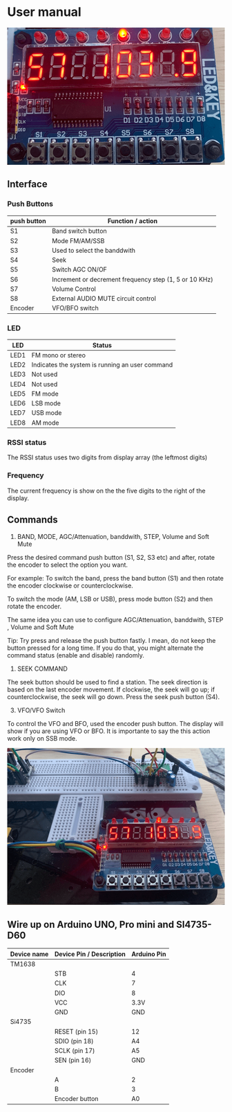 
# User manual


![TM1638 Protoboard 01](../../extras/images/TM1638_01.png)


## Interface 

### Push Buttons

| push button | Function / action |
| ----------- | ----------------- |
| S1          | Band switch button |
| S2          | Mode FM/AM/SSB |
| S3          | Used to select the banddwith |
| S4          | Seek |  
| S5          | Switch AGC ON/OF |
| S6          | Increment or decrement frequency step (1, 5 or 10 KHz) |
| S7          | Volume Control |
| S8          | External AUDIO MUTE circuit control |
| Encoder     | VFO/BFO switch |

### LED

| LED         | Status            |
| ----------- | ----------------- |
| LED1        | FM mono or stereo |
| LED2        | Indicates the system is running an user command |
| LED3        | Not used |
| LED4        | Not used |  
| LED5        | FM mode  |
| LED6        | LSB mode |
| LED7        | USB mode |
| LED8        | AM mode |



### RSSI status

The RSSI status uses two digits from display array (the leftmost digits) 

### Frequency

The current frequency is show on the the five digits to the right of the display.


## Commands

1. BAND, MODE, AGC/Attenuation, banddwith, STEP, Volume and Soft Mute

Press the desired command  push button (S1, S2, S3 etc) and after, rotate the encoder to select the option you want. 

For example: To switch the band, press the band button (S1) and then rotate the encoder clockwise or counterclockwise.

To switch the mode (AM, LSB or USB), press mode button (S2) and then rotate the encoder.

The same idea you can use to configure AGC/Attenuation, banddwith, STEP , Volume and Soft Mute

Tip: Try press and release the push button fastly. I mean, do not keep the button pressed for a long time.
     If you do that, you might alternate the command status (enable and disable) randomly.


1. SEEK COMMAND

The seek button should be used to find a station. The seek direction is based on the last encoder movement.
If clockwise, the seek will go up; if counterclockwise, the seek will go down.
Press the seek push button (S4). 


3. VFO/VFO Switch

To control the VFO and BFO, used the encoder push button. The display will show if you are using VFO or BFO.
It is importante to say the this action work only on SSB mode.




![TM1638 Protoboard 02](../../extras/images/TM1638_00.png)


## Wire up on Arduino UNO, Pro mini and SI4735-D60


  | Device name      | Device Pin / Description |  Arduino Pin  |
  | ---------------- | -------------------------| ------------  |
  |    TM1638        |                          |               |
  |                  | STB                      |    4          |
  |                  | CLK                      |    7          |
  |                  | DIO                      |    8          |
  |                  | VCC                      |    3.3V       |
  |                  | GND                      |    GND        |
  |    Si4735        |                          |               |
  |                  | RESET (pin 15)           |     12        |
  |                  | SDIO (pin 18)            |     A4        |
  |                  | SCLK (pin 17)            |     A5        |
  |                  | SEN (pin 16)             |    GND        |
  |    Encoder       |                          |               |
  |                  | A                        |       2       |
  |                  | B                        |       3       |
  |                  | Encoder button           |      A0       |

